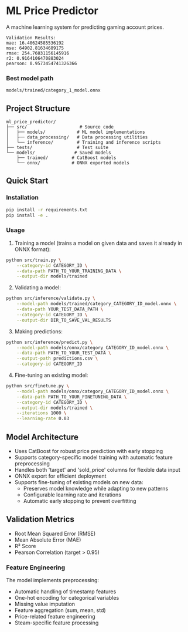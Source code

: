 # ML Price Predictor

A machine learning system for predicting gaming account prices.

```
Validation Results:
mae: 16.40624585536192
mse: 64902.81634689175
rmse: 254.76031156145916
r2: 0.9164106470883024
pearson: 0.9573454741326366
```

### Best model path
```
models/trained/category_1_model.onnx
```
## Project Structure
```
ml_price_predictor/
├── src/                    # Source code
│   ├── models/            # ML model implementations
│   ├── data_processing/   # Data processing utilities
│   └── inference/         # Training and inference scripts
├── tests/                 # Test suite
└── models/               # Saved models
    ├── trained/         # CatBoost models
    └── onnx/            # ONNX exported models
```

## Quick Start

### Installation
```bash
pip install -r requirements.txt
pip install -e .
```

### Usage

1. Training a model (trains a model on given data and saves it already in ONNX format):
```bash
python src/train.py \
    --category-id CATEGORY_ID \
    --data-path PATH_TO_YOUR_TRAINING_DATA \
    --output-dir models/trained
```

2. Validating a model:
```bash
python src/inference/validate.py \
    --model-path models/trained/category_CATEGORY_ID_model.onnx \
    --data-path YOUR_TEST_DATA_PATH \
    --category-id CATEGORY_ID \
    --output-dir DIR_TO_SAVE_VAL_RESULTS
```

3. Making predictions:
```bash
python src/inference/predict.py \
    --model-path models/onnx/category_CATEGORY_ID_model.onnx \
    --data-path PATH_TO_YOUR_TEST_DATA \
    --output-path predictions.csv \
    --category-id CATEGORY_ID
```

4. Fine-tuning an existing model:
```bash
python src/finetune.py \
    --model-path models/onnx/category_CATEGORY_ID_model.onnx \
    --data-path PATH_TO_YOUR_FINETUNING_DATA \
    --category-id CATEGORY_ID \
    --output-dir models/trained \
    --iterations 1000 \
    --learning-rate 0.03
```

## Model Architecture
- Uses CatBoost for robust price prediction with early stopping
- Supports category-specific model training with automatic feature preprocessing
- Handles both 'target' and 'sold_price' columns for flexible data input
- ONNX export for efficient deployment
- Supports fine-tuning of existing models on new data:
  - Preserves model knowledge while adapting to new patterns
  - Configurable learning rate and iterations
  - Automatic early stopping to prevent overfitting

## Validation Metrics
- Root Mean Squared Error (RMSE)
- Mean Absolute Error (MAE)
- R² Score
- Pearson Correlation (target > 0.95)

### Feature Engineering
The model implements preprocessing:
- Automatic handling of timestamp features
- One-hot encoding for categorical variables
- Missing value imputation
- Feature aggregation (sum, mean, std)
- Price-related feature engineering
- Steam-specific feature processing
